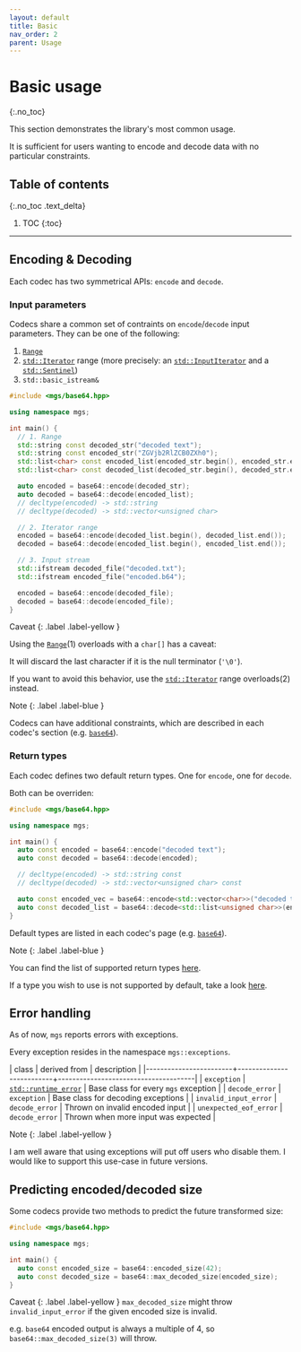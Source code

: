 ```yaml
---
layout: default
title: Basic
nav_order: 2
parent: Usage
---
```


# Basic usage
{:.no_toc}

This section demonstrates the library's most common usage.

It is sufficient for users wanting to encode and decode data with no particular constraints.

## Table of contents
{:.no_toc .text_delta}

1. TOC
{:toc}

---

## Encoding & Decoding

Each codec has two symmetrical APIs: `encode` and `decode`.

### Input parameters

Codecs share a common set of contraints on `encode`/`decode` input parameters. They can be one of the following:

1. [`Range`]()
1. [`std::Iterator`]() range (more precisely: an [`std::InputIterator`]() and a [`std::Sentinel`]())
1. `std::basic_istream&`

```cpp
#include <mgs/base64.hpp>

using namespace mgs;

int main() {
  // 1. Range
  std::string const decoded_str("decoded text");
  std::string const encoded_str("ZGVjb2RlZCB0ZXh0");
  std::list<char> const encoded_list(encoded_str.begin(), encoded_str.end());
  std::list<char> const decoded_list(decoded_str.begin(), decoded_str.end());

  auto encoded = base64::encode(decoded_str);
  auto decoded = base64::decode(encoded_list);
  // decltype(encoded) -> std::string
  // decltype(decoded) -> std::vector<unsigned char>

  // 2. Iterator range
  encoded = base64::encode(decoded_list.begin(), decoded_list.end());
  decoded = base64::decode(encoded_list.begin(), encoded_list.end());

  // 3. Input stream
  std::ifstream decoded_file("decoded.txt");
  std::ifstream encoded_file("encoded.b64");

  encoded = base64::encode(decoded_file);
  decoded = base64::decode(encoded_file);
}
```

Caveat
{: .label .label-yellow }

Using the [`Range`]()(1) overloads with a `char[]` has a caveat:

It will discard the last character if it is the null terminator (`'\0'`).

If you want to avoid this behavior, use the [`std::Iterator`]() range overloads(2) instead.

Note
{: .label .label-blue }

Codecs can have additional constraints, which are described in each codec's section (e.g. [`base64`]()).

### Return types

Each codec defines two default return types. One for `encode`, one for `decode`.

Both can be overriden:

```cpp
#include <mgs/base64.hpp>

using namespace mgs;

int main() {
  auto const encoded = base64::encode("decoded text");
  auto const decoded = base64::decode(encoded);

  // decltype(encoded) -> std::string const
  // decltype(decoded) -> std::vector<unsigned char> const

  auto const encoded_vec = base64::encode<std::vector<char>>("decoded text");
  auto const decoded_list = base64::decode<std::list<unsigned char>>(encoded_vec);
}
```

Default types are listed in each codec's page (e.g. [`base64`]()).

Note
{: .label .label-blue }

You can find the list of supported return types [here]().

If a type you wish to use is not supported by default, take a look [here]().

## Error handling

As of now, `mgs` reports errors with exceptions.

Every exception resides in the namespace `mgs::exceptions`.

| class                  | derived from             | description                          |
|------------------------+--------------------------+--------------------------------------|
| `exception`            | [`std::runtime_error`]() | Base class for every `mgs` exception |
| `decode_error`         | `exception`              | Base class for decoding exceptions   |
| `invalid_input_error`  | `decode_error`           | Thrown on invalid encoded input      |
| `unexpected_eof_error` | `decode_error`           | Thrown when more input was expected  |

Note
{: .label .label-yellow }

I am well aware that using exceptions will put off users who disable them.
I would like to support this use-case in future versions.

## Predicting encoded/decoded size

Some codecs provide two methods to predict the future transformed size:

```cpp
#include <mgs/base64.hpp>

using namespace mgs;

int main() {
  auto const encoded_size = base64::encoded_size(42);
  auto const decoded_size = base64::max_decoded_size(encoded_size);
}
```

Caveat
{: .label .label-yellow }
`max_decoded_size` might throw `invalid_input_error` if the given encoded size is invalid.

e.g. `base64` encoded output is always a multiple of 4, so `base64::max_decoded_size(3)` will throw.

